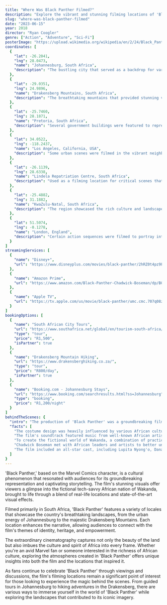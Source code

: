 ```yaml
---
title: "Where Was Black Panther Filmed?"
description: "Explore the vibrant and stunning filming locations of 'Black Panther,' showcasing the rich landscapes of Africa and beyond."
slug: "where-was-black-panther-filmed"
date: "2023-06-15"
year: 2018
director: "Ryan Coogler"
genre: ["Action", "Adventure", "Sci-Fi"]
posterImage: "https://upload.wikimedia.org/wikipedia/en/2/24/Black_Panther_film_poster.jpg"
coordinates: [
  { 
    "lat": -26.2041, 
    "lng": 28.0473, 
    "name": "Johannesburg, South Africa", 
    "description": "The bustling city that served as a backdrop for various scenes, capturing the essence of modern Africa."
  },
  { 
    "lat": -29.0351, 
    "lng": 24.9896, 
    "name": "Drakensberg Mountains, South Africa", 
    "description": "The breathtaking mountains that provided stunning visuals for Wakanda's environment."
  },
  { 
    "lat": -25.7460, 
    "lng": 28.1871, 
    "name": "Pretoria, South Africa", 
    "description": "Several government buildings were featured to represent the technological aspects of Wakanda."
  },
  { 
    "lat": 34.0522, 
    "lng": -118.2437, 
    "name": "Los Angeles, California, USA", 
    "description": "Some urban scenes were filmed in the vibrant neighborhoods of L.A., contributing to the film's diverse visuals."
  },
  { 
    "lat": -26.1139, 
    "lng": 28.6338, 
    "name": "Lindela Repatriation Centre, South Africa", 
    "description": "Used as a filming location for critical scenes that emphasize the themes of identity and heritage."
  },
  { 
    "lat": -25.4882, 
    "lng": 31.1882, 
    "name": "KwaZulu-Natal, South Africa", 
    "description": "The region showcased the rich culture and landscapes that influenced the aesthetic of Wakanda."
  },
  { 
    "lat": 51.5074, 
    "lng": -0.1278, 
    "name": "London, England", 
    "description": "Certain action sequences were filmed to portray international ties in the narrative."
  }
]
streamingServices: [
  {
    "name": "Disney+",
    "url": "https://www.disneyplus.com/movies/black-panther/2hRZ0t4pz9FC"
  },
  {
    "name": "Amazon Prime",
    "url": "https://www.amazon.com/Black-Panther-Chadwick-Boseman/dp/B07B4V71R3"
  },
  {
    "name": "Apple TV",
    "url": "https://tv.apple.com/us/movie/black-panther/umc.cmc.707q08ztfgtbmz44zt3tp0tzl"
  }
]
bookingOptions: [
  {
    "name": "South African City Tours",
    "url": "https://www.southafrica.net/global/en/tourism-south-africa/",
    "type": "tour",
    "price": "R1,500",
    "isPartner": true
  },
  {
    "name": "Drakensberg Mountain Hiking",
    "url": "https://www.drakensberghiking.co.za/",
    "type": "tour",
    "price": "R800/day",
    "isPartner": true
  },
  {
    "name": "Booking.com - Johannesburg Stays",
    "url": "https://www.booking.com/searchresults.html?ss=Johannesburg",
    "type": "booking",
    "price": "R1,200/night"
  }
]
behindTheScenes: {
  "intro": "The production of 'Black Panther' was a groundbreaking film experience that highlighted African culture through a modern lens. With a diverse cast and crew, the film was not only a cinematic success but also a statement about representation in Hollywood.",
  "facts": [
    "The costume design was heavily influenced by various African cultures, leading to a rich visual representation of Wakandan society.",
    "The film's soundtrack featured music from well-known African artists, blending hip-hop with traditional sounds.",
    "To create the fictional world of Wakanda, a combination of practical effects and CGI was used, making locations like the vibrant market scenes feel authentic.",
    "Chadwick Boseman met with African leaders and artists to better understand and represent the culture accurately.",
    "The film included an all-star cast, including Lupita Nyong'o, Danai Gurira, and Michael B. Jordan, resulting in powerful performances that resonated with audiences worldwide."
  ]
}
---
```


<BlackPantherGuide />

'Black Panther,' based on the Marvel Comics character, is a cultural phenomenon that resonated with audiences for its groundbreaking representation and captivating storytelling. The film's stunning visuals offer viewers a glimpse into the fictional tech-savvy African nation of Wakanda, brought to life through a blend of real-life locations and state-of-the-art visual effects.

Filmed primarily in South Africa, 'Black Panther' features a variety of locales that showcase the country's breathtaking landscapes, from the urban energy of Johannesburg to the majestic Drakensberg Mountains. Each location enhances the narrative, allowing audiences to connect with the film's themes of identity, heritage, and empowerment.

The extraordinary cinematography captures not only the beauty of the land but also imbues the culture and spirit of Africa into every frame. Whether you're an avid Marvel fan or someone interested in the richness of African culture, exploring the atmospheres created in 'Black Panther' offers unique insights into both the film and the locations that inspired it.

As fans continue to celebrate 'Black Panther' through viewings and discussions, the film's filming locations remain a significant point of interest for those looking to experience the magic behind the scenes. From guided tours in Johannesburg to hiking adventures in the Drakensberg, there are various ways to immerse yourself in the world of 'Black Panther' while exploring the landscapes that contributed to its iconic imagery.
